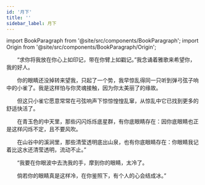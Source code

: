 ```yaml
---
id: '月下'
title: ''
sidebar_label: 月下
---
```


import BookParagraph from '@site/src/components/BookParagraph';
import Origin from '@site/src/components/BookParagraph/Origin';

<BookParagraph section="一">
&emsp;&emsp;“求你将我放在你心上如印记，带在你臂上如戳记。”我念诵着雅歌来希望你，我的好人。

&emsp;&emsp;你的眼睛还没掉转来望我，只起了一个势，我早惊乱得同一只听到弹弓弦子响中的小雀了。我是这样怕与你灵魂接触，因为你太美丽了的缘故。

&emsp;&emsp;但这只小雀它愿意常常在弓弦响声下惊惊惶惶乱窜，从惊乱中它已找到更多的舒适快活了。

&emsp;&emsp;在青玉色的中天里，那些闪闪烁烁底星群，有你底眼睛存在：因你底眼睛也正是这样闪烁不定，且不要风吹。

&emsp;&emsp;在山谷中的溪涧里，那些清莹透明底出山泉，也有你底眼睛存在：你眼睛我记着比这水还清莹透明，流动不止。”
</BookParagraph>

<BookParagraph section="二">
&emsp;&emsp;“我要在你眼波中去洗我的手，摩到你的眼睛，太冷了。

&emsp;&emsp;倘若你的眼睛真是这样冷，在你鉴照下，有个人的心会结成冰。”
</BookParagraph>

<Origin book_name="《月下》" author="沈从文" />
